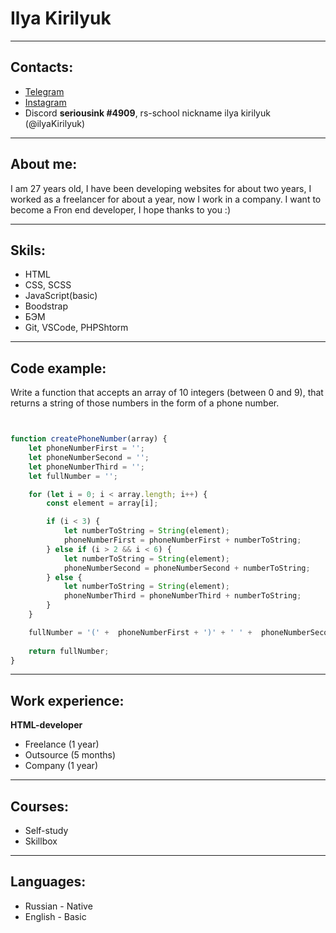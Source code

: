 # Ilya Kirilyuk

***
## Contacts:

* [Telegram](https://t.me/seriousink "Ссылка на мой Telegram")
* [Instagram](https://www.instagram.com/ilya.kirilyuk/ "Ссылка на мой instagram")
* Discord **seriousink #4909**, rs-school nickname ilya kirilyuk (@ilyaKirilyuk)

***
## About me:

I am 27 years old, I have been developing websites for about two years, I worked as a freelancer for about a year, now I work in a company. I want to become a Fron end developer, I hope thanks to you :)

***

## Skils:

* HTML
* CSS, SCSS
* JavaScript(basic)
* Boodstrap
* БЭМ
* Git, VSCode, PHPShtorm

***

## Code example:

Write a function that accepts an array of 10 integers (between 0 and 9), that returns a string of those numbers in the form of a phone number.

```JavaScript


function createPhoneNumber(array) {
    let phoneNumberFirst = '';
    let phoneNumberSecond = '';
    let phoneNumberThird = '';
    let fullNumber = '';

    for (let i = 0; i < array.length; i++) {
        const element = array[i];

        if (i < 3) {
            let numberToString = String(element);
            phoneNumberFirst = phoneNumberFirst + numberToString;
        } else if (i > 2 && i < 6) {
            let numberToString = String(element);
            phoneNumberSecond = phoneNumberSecond + numberToString;
        } else {
            let numberToString = String(element);
            phoneNumberThird = phoneNumberThird + numberToString;
        }
    }

    fullNumber = '(' +  phoneNumberFirst + ')' + ' ' +  phoneNumberSecond + '-' + phoneNumberThird;
    
    return fullNumber;
}
```

***

## Work experience:

**HTML-developer**
* Freelance (1 year)
* Outsource (5 months)
* Company (1 year)

 ***

## Courses:

* Self-study
* Skillbox

***

## Languages:

* Russian - Native
* English - Basic